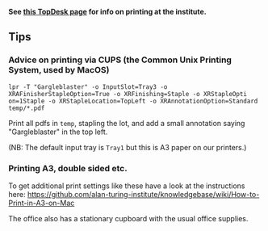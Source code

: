 **See [this TopDesk page](https://turingcomplete.topdesk.net/tas/public/ssp/content/detail/service?unid=e0855f770c4d4f49850780d75a33b068) for info on printing at the institute.** 

## Tips

### Advice on printing via CUPS (the Common Unix Printing System, used by MacOS)

```
lpr -T "Gargleblaster" -o InputSlot=Tray3 -o XRAFinisherStapleOption=True -o XRFinishing=Staple -o XRStapleOpti
on=1Staple -o XRStapleLocation=TopLeft -o XRAnnotationOption=Standard temp/*.pdf
```

Print all pdfs in `temp`, stapling the lot, and add a small annotation saying "Gargleblaster" in the top left.

(NB: The default input tray is `Tray1` but this is A3 paper on our printers.)

### Printing A3, double sided etc.

To get additional print settings like these have a look at the instructions here:
https://github.com/alan-turing-institute/knowledgebase/wiki/How-to-Print-in-A3-on-Mac

The office also has a stationary cupboard with the usual office supplies. 


